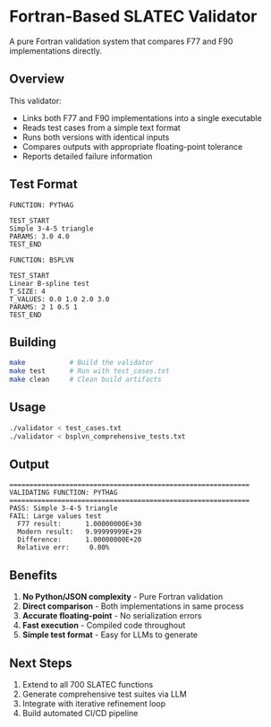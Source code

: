 # Fortran-Based SLATEC Validator

A pure Fortran validation system that compares F77 and F90 implementations directly.

## Overview

This validator:
- Links both F77 and F90 implementations into a single executable
- Reads test cases from a simple text format
- Runs both versions with identical inputs
- Compares outputs with appropriate floating-point tolerance
- Reports detailed failure information

## Test Format

```
FUNCTION: PYTHAG

TEST_START
Simple 3-4-5 triangle
PARAMS: 3.0 4.0
TEST_END

FUNCTION: BSPLVN

TEST_START
Linear B-spline test
T_SIZE: 4
T_VALUES: 0.0 1.0 2.0 3.0
PARAMS: 2 1 0.5 1
TEST_END
```

## Building

```bash
make           # Build the validator
make test      # Run with test_cases.txt
make clean     # Clean build artifacts
```

## Usage

```bash
./validator < test_cases.txt
./validator < bsplvn_comprehensive_tests.txt
```

## Output

```
============================================================
VALIDATING FUNCTION: PYTHAG
============================================================
PASS: Simple 3-4-5 triangle
FAIL: Large values test
  F77 result:      1.00000000E+30
  Modern result:   9.99999999E+29
  Difference:      1.00000000E+20
  Relative err:     0.00%
```

## Benefits

1. **No Python/JSON complexity** - Pure Fortran validation
2. **Direct comparison** - Both implementations in same process
3. **Accurate floating-point** - No serialization errors
4. **Fast execution** - Compiled code throughout
5. **Simple test format** - Easy for LLMs to generate

## Next Steps

1. Extend to all 700 SLATEC functions
2. Generate comprehensive test suites via LLM
3. Integrate with iterative refinement loop
4. Build automated CI/CD pipeline